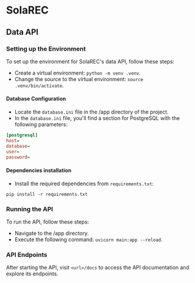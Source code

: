 # SolaREC
 
## Data API

### Setting up the Environment
To set up the environment for SolaREC's data API, follow these steps:

- Create a virtual environment: `python -m venv .venv`.
- Change the source to the virtual environment: `source .venv/bin/activate`.

#### Database Configuration

- Locate the `database.ini` file in the /app directory of the project.
- In the `database.ini` file, you'll find a section for PostgreSQL with the following parameters:

```ini
[postgresql]
host=
database=
user=
password=
```

#### Dependencies installation
- Install the required dependencies from `requirements.txt`:
```
pip install -r requirements.txt
```

### Running the API
To run the API, follow these steps:

- Navigate to the /app directory.
- Execute the following command: `uvicorn main:app --reload`.


### API Endpoints
After starting the API, visit `<url>/docs` to access the API documentation and explore its endpoints.